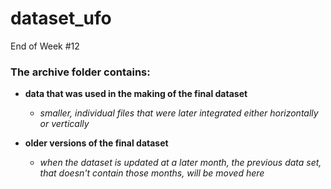 # dataset_ufo
 End of Week #12
### The archive folder contains: 
 - **data that was used in the making of the final dataset**
   - *smaller, individual files that were later integrated either horizontally or vertically*
  

 - **older versions of the final dataset** 
   - *when the dataset is updated at a later month, the previous data set, that doesn't contain those months, 
   will be moved here*
